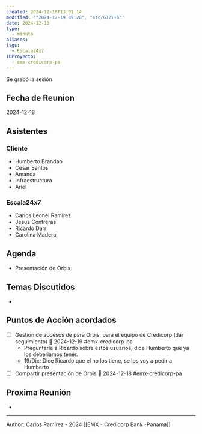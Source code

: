 ```yaml
---
created: 2024-12-18T13:01:14
modified: '"2024-12-19 09:28", "4tc/G12T+6"'
date: 2024-12-18
type:
  - minuta
aliases: 
tags:
  - Escala24x7
IDProyecto:
  - emx-credicorp-pa
---
```

Se grabó la sesión

## Fecha de Reunion
2024-12-18

## Asistentes

### Cliente
* Humberto Brandao
* Cesar Santos
* Amanda
* Infraestructura
* Ariel
### Escala24x7
- Carlos Leonel Ramírez
- Jesus Contreras
- Ricardo Darr
- Carolina Madera
## Agenda
* Presentación de Orbis
## Temas Discutidos
*  

## Puntos de Acción acordados
- [ ] Gestion de accesos de para Orbis, para el equipo de Credicorp (dar seguimiento) 📅 2024-12-19  #emx-credicorp-pa
	- Preguntarle a Ricardo sobre estos usuarios, dice Humberto que ya los deberiamos tener.
	- 19/Dic: Dice Ricardo que el no los tiene, se los voy a pedir a Humberto
- [ ] Compartir presentación de Orbis 📅 2024-12-18  #emx-credicorp-pa

## Proxima Reunión
*   



---
Author: Carlos Ramírez - 2024
[[EMX - Credicorp Bank -Panama]]

